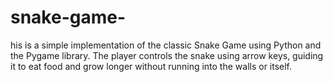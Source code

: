 # snake-game-
his is a simple implementation of the classic Snake Game using Python and the Pygame library. The player controls the snake using arrow keys, guiding it to eat food and grow longer without running into the walls or itself.
